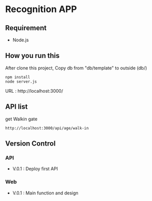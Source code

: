 # Recognition APP

## Requirement

- Node.js

## How you run this

After clone this project, Copy db from "db/template" to outside (db/)
  
    npm install
    node server.js

URL : http://localhost:3000/

## API list

get Walkin gate

    http://localhost:3000/api/age/walk-in


## Version Control

### API

- V.0.1 : Deploy first API

### Web

- V.0.1 : Main function and design